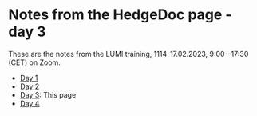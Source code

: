# Notes from the HedgeDoc page - day 3

These are the notes from the LUMI training,
1114-17.02.2023, 9:00--17:30 (CET) on Zoom.

-   [Day 1](hedgedoc_notes_day1.md)
-   [Day 2](hedgedoc_notes_day2.md)
-   [Day 3](hedgedoc_notes_day3.md): This page
-   [Day 4](hedgedoc_notes_day4.md)

